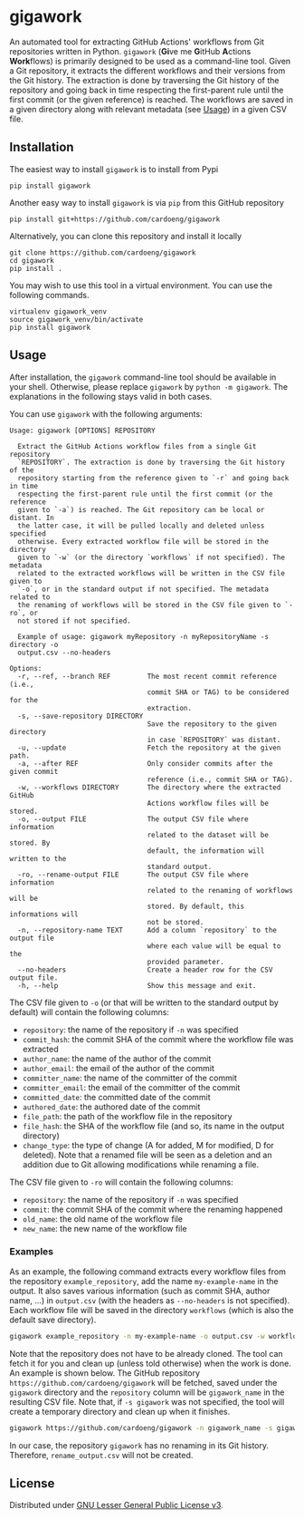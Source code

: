 # gigawork

An automated tool for extracting GitHub Actions' workflows from Git repositories written in Python.
`gigawork` (**Gi**ve me **G**itHub **A**ctions **Work**flows) is primarily designed to be used as a command-line tool.
Given a Git repository, it extracts the different workflows and their versions from the Git history. 
The extraction is done by traversing the Git history of the repository and going back in time respecting the first-parent rule until the first commit (or the given reference) is reached.
The workflows are saved in a given directory along with relevant metadata (see [Usage](#usage)) in a given CSV file.

## Installation

The easiest way to install `gigawork` is to install from Pypi
```
pip install gigawork
```

Another easy way to install `gigawork` is via `pip` from this GitHub repository
```
pip install git+https://github.com/cardoeng/gigawork
```

Alternatively, you can clone this repository and install it locally
```
git clone https://github.com/cardoeng/gigawork
cd gigawork
pip install .
```

You may wish to use this tool in a virtual environment. You can use the following commands.
```
virtualenv gigawork_venv
source gigawork_venv/bin/activate
pip install gigawork
```

## Usage

After installation, the `gigawork` command-line tool should be available in your shell. Otherwise, please replace `gigawork` by `python -m gigawork`. The explanations in the following stays valid in both cases.

You can use `gigawork` with the following arguments:

```
Usage: gigawork [OPTIONS] REPOSITORY

  Extract the GitHub Actions workflow files from a single Git repository
  `REPOSITORY`. The extraction is done by traversing the Git history of the
  repository starting from the reference given to `-r` and going back in time
  respecting the first-parent rule until the first commit (or the reference
  given to `-a`) is reached. The Git repository can be local or distant. In
  the latter case, it will be pulled locally and deleted unless specified
  otherwise. Every extracted workflow file will be stored in the directory
  given to `-w` (or the directory `workflows` if not specified). The metadata
  related to the extracted workflows will be written in the CSV file given to
  `-o`, or in the standard output if not specified. The metadata related to
  the renaming of workflows will be stored in the CSV file given to `-ro`, or
  not stored if not specified.

  Example of usage: gigawork myRepository -n myRepositoryName -s directory -o
  output.csv --no-headers

Options:
  -r, --ref, --branch REF         The most recent commit reference (i.e.,
                                  commit SHA or TAG) to be considered for the
                                  extraction.
  -s, --save-repository DIRECTORY
                                  Save the repository to the given directory
                                  in case `REPOSITORY` was distant.
  -u, --update                    Fetch the repository at the given path.
  -a, --after REF                 Only consider commits after the given commit
                                  reference (i.e., commit SHA or TAG).
  -w, --workflows DIRECTORY       The directory where the extracted GitHub
                                  Actions workflow files will be stored.
  -o, --output FILE               The output CSV file where information
                                  related to the dataset will be stored. By
                                  default, the information will written to the
                                  standard output.
  -ro, --rename-output FILE       The output CSV file where information
                                  related to the renaming of workflows will be
                                  stored. By default, this informations will
                                  not be stored.
  -n, --repository-name TEXT      Add a column `repository` to the output file
                                  where each value will be equal to the
                                  provided parameter.
  --no-headers                    Create a header row for the CSV output file.
  -h, --help                      Show this message and exit.
```

The CSV file given to `-o` (or that will be written to the standard output by default) will contain the following columns:
- `repository`: the name of the repository if `-n` was specified
- `commit_hash`: the commit SHA of the commit where the workflow file was extracted
- `author_name`: the name of the author of the commit
- `author_email`: the email of the author of the commit
- `committer_name`: the name of the committer of the commit
- `committer_email`: the email of the committer of the commit
- `committed_date`: the committed date of the commit
- `authored_date`: the authored date of the commit
- `file_path`: the path of the workflow file in the repository
- `file_hash`: the SHA of the workflow file (and so, its name in the output directory)
- `change_type`: the type of change (A for added, M for modified, D for deleted). Note that a renamed file will be seen as a deletion and an addition due to Git allowing modifications while renaming a file.

The CSV file given to `-ro` will contain the following columns:
- `repository`: the name of the repository if `-n` was specified
- `commit`: the commit SHA of the commit where the renaming happened
- `old_name`: the old name of the workflow file
- `new_name`: the new name of the workflow file

### Examples

As an example, the following command extracts every workflow files from the repository `example_repository`, add the name `my-example-name` in the output. It also saves various information (such as commit SHA, author name, ...) in `output.csv` (with the headers as `--no-headers` is not specified). Each workflow file will be saved in the directory `workflows` (which is also the default save directory).

```bash
gigawork example_repository -n my-example-name -o output.csv -w workflows -ro rename_output.csv
```

Note that the repository does not have to be already cloned. The tool can fetch it for you and clean up (unless told otherwise) when the work is done. An example is shown below. The GitHub repository `https://github.com/cardoeng/gigawork` will be fetched, saved under the `gigawork` directory and the `repository` column will be `gigawork_name` in the resulting CSV file. Note that, if `-s gigawork` was not specified, the tool will create a temporary directory and clean up when it finishes.

```bash
gigawork https://github.com/cardoeng/gigawork -n gigawork_name -s gigawork -o output.csv -ro rename_output.csv
```

In our case, the repository `gigawork` has no renaming in its Git history. Therefore, `rename_output.csv` will not be created.

## License

Distributed under [GNU Lesser General Public License v3](https://github.com/cardoeng/gigawork/blob/master/LICENSE.txt).